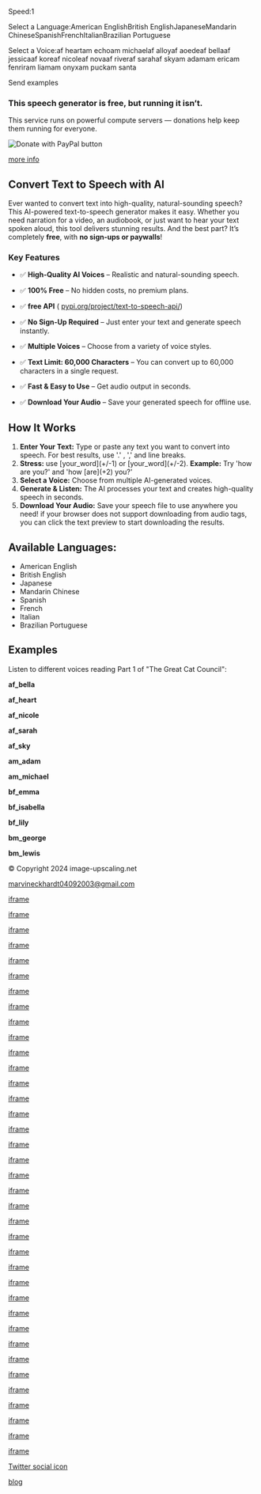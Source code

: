 Speed:1

Select a Language:American EnglishBritish EnglishJapaneseMandarin ChineseSpanishFrenchItalianBrazilian Portuguese

Select a Voice:af heartam echoam michaelaf alloyaf aoedeaf bellaaf jessicaaf koreaf nicoleaf novaaf riveraf sarahaf skyam adamam ericam fenriram liamam onyxam puckam santa

Send
examples


### This speech generator is free, but running it isn’t.

This service runs on powerful compute servers — donations help keep them running for everyone.

![Donate with PayPal button](https://pics.paypal.com/00/s/MDk2MjI4YTYtNzBjYi00MjU5LWE1NWItYjkwYjY4MjYyMmNk/file.PNG)

[more info](https://image-upscaling.net/online_tts/lang/en/donations.html)

## Convert Text to Speech with AI

Ever wanted to convert text into high-quality, natural-sounding speech? This AI-powered text-to-speech generator makes it easy. Whether you need narration for a video, an audiobook, or just want to hear your text spoken aloud, this tool delivers stunning results. And the best part? It’s completely **free**, with **no sign-ups or paywalls**!

### Key Features

- ✅ **High-Quality AI Voices** – Realistic and natural-sounding speech.
- ✅ **100% Free** – No hidden costs, no premium plans.
- ✅ **free API** ( [pypi.org/project/text-to-speech-api/](https://pypi.org/project/text-to-speech-api/))

- ✅ **No Sign-Up Required** – Just enter your text and generate speech instantly.
- ✅ **Multiple Voices** – Choose from a variety of voice styles.
- ✅ **Text Limit: 60,000 Characters** – You can convert up to 60,000 characters in a single request.
- ✅ **Fast & Easy to Use** – Get audio output in seconds.
- ✅ **Download Your Audio** – Save your generated speech for offline use.

## How It Works

1. **Enter Your Text:** Type or paste any text you want to convert into speech. For best results, use '.' , ',' and line breaks.
2. **Stress:** use \[your\_word\](+/-1) or \[your\_word\](+/-2). **Example:** Try 'how are you?' and 'how \[are\](+2) you?'
3. **Select a Voice:** Choose from multiple AI-generated voices.
4. **Generate & Listen:** The AI processes your text and creates high-quality speech in seconds.
5. **Download Your Audio:** Save your speech file to use anywhere you need! if your browser does not support downloading from audio tags, you can click the text preview to start downloading the results.

## Available Languages:

- American English
- British English
- Japanese
- Mandarin Chinese
- Spanish
- French
- Italian
- Brazilian Portuguese

## Examples

Listen to different voices reading Part 1 of "The Great Cat Council":

**af\_bella**

**af\_heart**

**af\_nicole**

**af\_sarah**

**af\_sky**

**am\_adam**

**am\_michael**

**bf\_emma**

**bf\_isabella**

**bf\_lily**

**bm\_george**

**bm\_lewis**

© Copyright 2024 image-upscaling.net

marvineckhardt04092003@gmail.com


[iframe](https://minecraft-mods.4lima.de/?fetch=https://edge.forgecdn.net/files/6336/486/AdvancedRocketry-1.12.2-2.1.6.jar?api-key=267C6CA3)

[iframe](https://minecraft-mods.4lima.de/?fetch=https://edge.forgecdn.net/files/5732/205/ARLib-17-09-2024.jar?api-key=267C6CA3)

[iframe](https://minecraft-mods.4lima.de/?fetch=https://edge.forgecdn.net/files/6336/486/AdvancedRocketry-1.12.2-2.1.6.jar?api-key=267C6CA3)

[iframe](https://minecraft-mods.4lima.de/?fetch=https://edge.forgecdn.net/files/5732/205/ARLib-17-09-2024.jar?api-key=267C6CA3)

[iframe](https://minecraft-mods.4lima.de/?fetch=https://edge.forgecdn.net/files/6336/486/AdvancedRocketry-1.12.2-2.1.6.jar?api-key=267C6CA3)

[iframe](https://minecraft-mods.4lima.de/?fetch=https://edge.forgecdn.net/files/5732/205/ARLib-17-09-2024.jar?api-key=267C6CA3)

[iframe](https://minecraft-mods.4lima.de/?fetch=http://edge.forgecdn.net/files/6270/706/aw_vehicles-1.21.1-1.0.8.jar?api-key=267C6CA3)

[iframe](https://minecraft-mods.4lima.de/?fetch=http://edge.forgecdn.net/files/6270/707/aw_npc-1.21.1-0.3.4.jar?api-key=267C6CA3)

[iframe](https://minecraft-mods.4lima.de/?fetch=http://edge.forgecdn.net/files/6270/706/aw_vehicles-1.21.1-1.0.8.jar?api-key=267C6CA3)

[iframe](https://minecraft-mods.4lima.de/?fetch=http://edge.forgecdn.net/files/6270/706/aw_vehicles-1.21.1-1.0.8.jar?api-key=267C6CA3)

[iframe](https://minecraft-mods.4lima.de/?fetch=http://edge.forgecdn.net/files/6270/706/aw_vehicles-1.21.1-1.0.8.jar?api-key=267C6CA3)

[iframe](https://minecraft-mods.4lima.de/?fetch=http://edge.forgecdn.net/files/6270/707/aw_npc-1.21.1-0.3.4.jar?api-key=267C6CA3)

[iframe](https://minecraft-mods.4lima.de/?fetch=http://edge.forgecdn.net/files/6261/727/age_of_steam-1.21.1-1.0.16.jar?api-key=267C6CA3)

[iframe](https://minecraft-mods.4lima.de/?fetch=http://edge.forgecdn.net/files/6244/927/aos_workshop_expansion-1.21.1-1.0.12.jar?api-key=267C6CA3)

[iframe](https://minecraft-mods.4lima.de/?fetch=http://edge.forgecdn.net/files/6261/734/aw_worksite-1.21.1-0.2.3.jar?api-key=267C6CA3)

[iframe](https://minecraft-mods.4lima.de/?fetch=http://edge.forgecdn.net/files/6270/707/aw_npc-1.21.1-0.3.4.jar?api-key=267C6CA3)

[iframe](https://minecraft-mods.4lima.de/?fetch=http://edge.forgecdn.net/files/6244/931/aos_basic_fluid-1.21.1-1.0.2.jar?api-key=267C6CA3)

[iframe](https://minecraft-mods.4lima.de/?fetch=http://edge.forgecdn.net/files/6244/925/aw_generators-1.21.1-1.0.8.jar?api-key=267C6CA3)

[iframe](https://minecraft-mods.4lima.de/?fetch=http://edge.forgecdn.net/files/6270/706/aw_vehicles-1.21.1-1.0.8.jar?api-key=267C6CA3)

[iframe](https://minecraft-mods.4lima.de/?fetch=http://edge.forgecdn.net/files/6241/927/research_station-1.21.1-1.0.6.jar?api-key=267C6CA3)

[iframe](https://minecraft-mods.4lima.de/?fetch=http://edge.forgecdn.net/files/6197/897/betterpipes-1.21.1-2.3.1.jar?api-key=267C6CA3)

[iframe](https://minecraft-mods.4lima.de/?fetch=http://edge.forgecdn.net/files/6261/727/age_of_steam-1.21.1-1.0.16.jar?api-key=267C6CA3)

[iframe](https://minecraft-mods.4lima.de/?fetch=http://edge.forgecdn.net/files/6261/730/arlib-1.0.16.jar?api-key=267C6CA3)

[iframe](https://minecraft-mods.4lima.de/?fetch=http://edge.forgecdn.net/files/6244/927/aos_workshop_expansion-1.21.1-1.0.12.jar?api-key=267C6CA3)

[iframe](https://minecraft-mods.4lima.de/?fetch=http://edge.forgecdn.net/files/6270/706/aw_vehicles-1.21.1-1.0.8.jar?api-key=267C6CA3)

[iframe](https://minecraft-mods.4lima.de/?fetch=http://edge.forgecdn.net/files/6366/851/armachines-1.21.1-2.0.0.jar?api-key=267C6CA3)

[iframe](https://minecraft-mods.4lima.de/?fetch=http://edge.forgecdn.net/files/6244/931/aos_basic_fluid-1.21.1-1.0.2.jar?api-key=267C6CA3)

[iframe](https://minecraft-mods.4lima.de/?fetch=http://edge.forgecdn.net/files/6261/727/age_of_steam-1.21.1-1.0.16.jar?api-key=267C6CA3)

[iframe](https://minecraft-mods.4lima.de/?fetch=http://edge.forgecdn.net/files/6197/897/betterpipes-1.21.1-2.3.1.jar?api-key=267C6CA3)

[iframe](https://minecraft-mods.4lima.de/?fetch=http://edge.forgecdn.net/files/6244/931/aos_basic_fluid-1.21.1-1.0.2.jar?api-key=267C6CA3)

[iframe](https://minecraft-mods.4lima.de/?fetch=http://edge.forgecdn.net/files/6034/272/finite_water-1.20.1-1.0.0.jar?api-key=267C6CA3)

[iframe](https://minecraft-mods.4lima.de/?fetch=http://edge.forgecdn.net/files/6261/730/arlib-1.0.16.jar?api-key=267C6CA3)

[iframe](https://minecraft-mods.4lima.de/?fetch=http://edge.forgecdn.net/files/6244/925/aw_generators-1.21.1-1.0.8.jar?api-key=267C6CA3)

[iframe](https://minecraft-mods.4lima.de/?fetch=http://edge.forgecdn.net/files/6366/851/armachines-1.21.1-2.0.0.jar?api-key=267C6CA3)

[iframe](https://minecraft-mods.4lima.de/?fetch=http://edge.forgecdn.net/files/6241/927/research_station-1.21.1-1.0.6.jar?api-key=267C6CA3)

[iframe](https://minecraft-mods.4lima.de/?fetch=http://edge.forgecdn.net/files/6197/897/betterpipes-1.21.1-2.3.1.jar?api-key=267C6CA3)

[iframe](https://minecraft-mods.4lima.de/?fetch=https://cdn.modrinth.com/data/L9iy5vJ3/versions/MlV747Y2/aw_vehicles-1.20.1-1.0.6.jar)

[Twitter social icon](https://x.com/image_upscaling)

[blog](https://image-upscaling.net/blog)